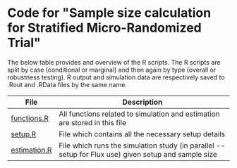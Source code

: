 # Code for "Sample size calculation for Stratified Micro-Randomized Trial"

The below table provides and overview of the R scripts.
The R scripts are split by case (conditional or marginal) and then again by type (overall or robustness testing).
R output and simulation data are respectively saved to .Rout and .RData files by the same name.

File | Description
---- | ----
[functions.R](functions.R) | All functions related to simulation and estimation are stored in this file
[setup.R](setup.R) | File which contains all the necessary setup details
[estimation.R](estimation.R) | File which runs the simulation study (in parallel -- setup for Flux use) given setup and sample size
